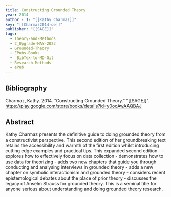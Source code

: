 ```yaml
---
title: Constructing Grounded Theory
year: 2014
author - 1: "[[Kathy Charmaz]]"
key: "[[Charmaz2014-oe]]"
publisher: "[[SAGE]]"
tags:
  - Theory-and-Methods
  - 2_Upgrade-MAY-2023
  - Grounded-Theory
  - EPubs-Books
  - _BibTex-to-MD-Git
  - Research-Methods
  - ePub
---
```


## Bibliography
Charmaz, Kathy. 2014. “Constructing Grounded Theory.” "[[SAGE]]". https://play.google.com/store/books/details?id=y0ooAwAAQBAJ

## Abstract
Kathy Charmaz presents the definitive guide to doing grounded theory from a constructivist perspective. This second edition of her groundbreaking text retains the accessibility and warmth of the first edition whilst introducing cutting edge examples and practical tips. This expanded second edition -  - explores how to effectively focus on data collection - demonstrates how to use data for theorizing - adds two new chapters that guide you through conducting and analysing interviews in grounded theory - adds a new chapter on symbolic interactionism and grounded theory - considers recent epistemological debates about the place of prior theory - discusses the legacy of Anselm Strauss for grounded theory. This is a seminal title for anyone serious about understanding and doing grounded theory research.